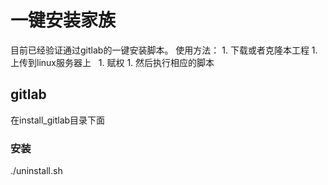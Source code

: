 # 一键安装家族
目前已经验证通过gitlab的一键安装脚本。
使用方法：
    1. 下载或者克隆本工程
    1. 上传到linux服务器上
    1. 赋权
    1. 然后执行相应的脚本
## gitlab
在install_gitlab目录下面
### 安装
./uninstall.sh

